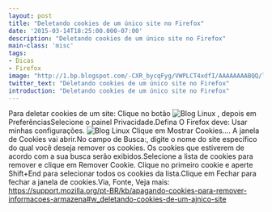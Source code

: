 ```yaml
---
layout: post
title: "Deletando cookies de um único site no Firefox"
date: '2015-03-14T18:25:00.000-07:00'
description: "Deletando cookies de um único site no Firefox"
main-class: 'misc'
tags:
- Dicas
- Firefox
image: "http://1.bp.blogspot.com/-CXR_bycqFyg/VWPLCT4xdfI/AAAAAAAABQQ/l8GzBhvhb8s/s72-c/Captura-de-tela-de-2015-03-14-092734.png"
twitter_text: "Deletando cookies de um único site no Firefox"
introduction: "Deletando cookies de um único site no Firefox"
---
```

Para deletar cookies de um site:
Clique no botão 
![Blog Linux](https://support.cdn.mozilla.net/media/uploads/gallery/images/2014-01-10-13-08-08-f52b8c.png "Blog Linux")
 , depois em PreferênciasSelecione o painel Privacidade.Defina O Firefox deve: Usar minhas configurações. 
![Blog Linux](http://1.bp.blogspot.com/-CXR_bycqFyg/VWPLCT4xdfI/AAAAAAAABQQ/l8GzBhvhb8s/s400/Captura-de-tela-de-2015-03-14-092734.png "Blog Linux")
Clique em Mostrar Cookies…. A janela de Cookies vai abrir.No campo de Busca:, digite o nome do site  específico do qual você deseja remover os cookies. Os cookies que  estiverem de acordo com a sua busca serão exibidos.Selecione a lista de cookies para remover e clique em Remover Cookie. Clique no primeiro cookie e aperte Shift+End para selecionar todos os cookies da lista.Clique em Fechar para fechar a janela de cookies.Via, Fonte, Veja mais: https://support.mozilla.org/pt-BR/kb/apagando-cookies-para-remover-informacoes-armazena#w_deletando-cookies-de-um-ajnico-site
